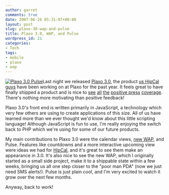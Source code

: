```yaml
---
author: garret
comments: true
date: 2007-06-26 05:31:07+00:00
layout: post
slug: plaxo-30-wap-and-pulse
title: Plaxo 3.0, WAP, and Pulse
wordpress_id: 21
categories:
- Tech
tags:
- mobile
- plaxo
- wap
---
```


[![Plaxo 3.0 Pulse](http://www.powdahound.com/wp-content/uploads/2007/06/3_pulse_3qtr.thumbnail.jpg)](http://www.powdahound.com/wp-content/uploads/2007/06/3_pulse_3qtr.jpg)Last night we released [Plaxo 3.0](http://blog.plaxo.com/archives/2007/06/introducing_an.html), the product [us HipCal guys](http://blog.plaxo.com/archives/2006/04/question_what_d_1.html) have been working on at Plaxo for the past year. It feels great to have finally shipped a product and is nice to [see](http://news.yahoo.com/s/nm/20070625/tc_nm/internet_plaxo_dc;_ylt=AnqaohbVWMj.YZidAY6xkWdT.3QA) [all](http://gigaom.com/2007/06/24/plaxo-3-0/) [the](http://www.techcrunch.com/2007/06/24/new-version-of-plaxo-launched-more-sync-more-often/) [positive ](http://mashable.com/2007/06/24/plaxo-2/)[press](http://www.stoweboyd.com/message/2007/06/linkedin-and-pl.html) [coverage](http://blog.wired.com/monkeybites/2007/06/plaxo-one-pim-a.html). There's nothing more motivating than positive feedback!

Plaxo 3.0's front end is written primarily in JavaScript, a technology which very few others are using to create applications of this size. All of us have learned more than we ever thought we'd know about this little scripting language! Although JavaScript is fun to use, I'm really enjoying the switch back to PHP which we're using for some of our future products.

My main contributions to Plaxo 3.0 were the calendar views, [new WAP](http://m.plaxo.com/), and Pulse. Features like countdowns and a more interactive upcoming view were ideas we had for [HipCal](http://www.hipcal.com/), and it's great to see them make an appearance in 3.0. It's also nice to see the new WAP, which I originally started as a small side project, make it to a shippable state within a few weeks, bringing us all one step closer to the "poor man PDA" (now we just need SMS alerts!). Pulse is just plain cool, and I'm very excited to watch it grow over the next few months.

Anyway, back to work!
